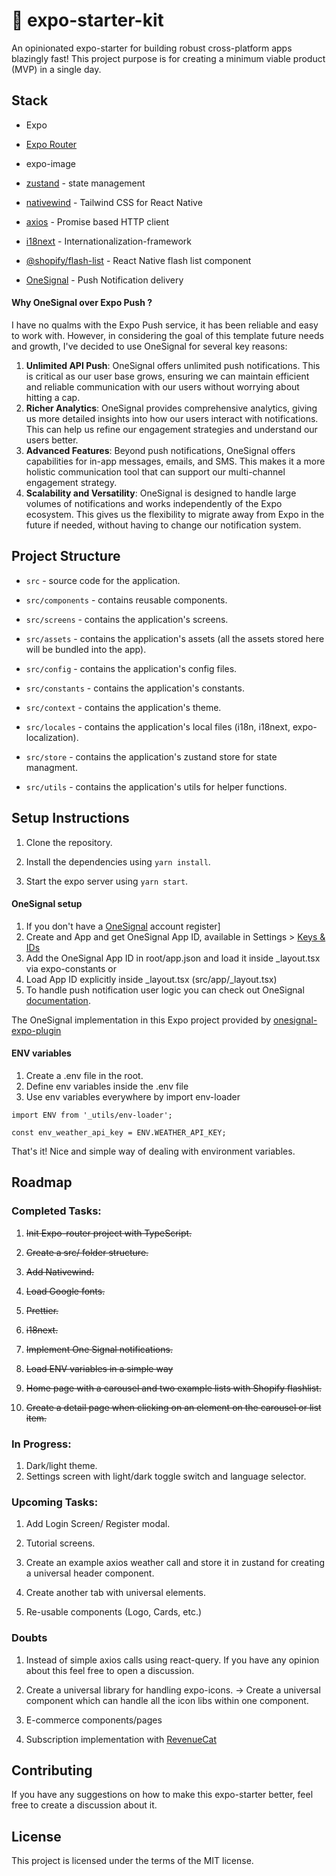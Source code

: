 # 📱 expo-starter-kit

An opinionated expo-starter for building robust cross-platform apps blazingly fast! This project purpose is for creating a minimum viable product (MVP) in a single day.

## Stack

- Expo

- [Expo Router](https://expo.github.io/router)

- expo-image

- [zustand](https://github.com/pmndrs/zustand) - state management

- [nativewind](https://nativewind.io/) - Tailwind CSS for React Native

- [axios](https://axios-http.com/) - Promise based HTTP client

- [i18next](https://www.i18next.com/) - Internationalization-framework

- [@shopify/flash-list](https://github.com/Shopify/flash-list) - React Native flash list component

- [OneSignal](https://onesignal.com/) - Push Notification delivery

#### Why OneSignal over Expo Push ?

I have no qualms with the Expo Push service, it has been reliable and easy to work with. However, in considering the goal of this template future needs and growth, I've decided to use OneSignal for several key reasons:

1.  **Unlimited API Push**: OneSignal offers unlimited push notifications. This is critical as our user base grows, ensuring we can maintain efficient and reliable communication with our users without worrying about hitting a cap.
2.  **Richer Analytics**: OneSignal provides comprehensive analytics, giving us more detailed insights into how our users interact with notifications. This can help us refine our engagement strategies and understand our users better.
3.  **Advanced Features**: Beyond push notifications, OneSignal offers capabilities for in-app messages, emails, and SMS. This makes it a more holistic communication tool that can support our multi-channel engagement strategy.
4.  **Scalability and Versatility**: OneSignal is designed to handle large volumes of notifications and works independently of the Expo ecosystem. This gives us the flexibility to migrate away from Expo in the future if needed, without having to change our notification system.

## Project Structure

- `src` - source code for the application.

- `src/components` - contains reusable components.

- `src/screens` - contains the application's screens.

- `src/assets` - contains the application's assets (all the assets stored here will be bundled into the app).

- `src/config` - contains the application's config files.

- `src/constants` - contains the application's constants.

- `src/context` - contains the application's theme.

- `src/locales` - contains the application's local files (i18n, i18next, expo-localization).

- `src/store` - contains the application's zustand store for state managment.

- `src/utils` - contains the application's utils for helper functions.

## Setup Instructions

1. Clone the repository.

2. Install the dependencies using `yarn install`.

3. Start the expo server using `yarn start`.

#### OneSignal setup

1. If you don't have a [OneSignal](https://onesignal.com/) account register]
2. Create and App and get OneSignal App ID, available in Settings > [Keys & IDs](https://documentation.onesignal.com/docs/keys-and-ids)
3. Add the OneSignal App ID in root/app.json and load it inside \_layout.tsx via expo-constants or
4. Load App ID explicitly inside \_layout.tsx (src/app/\_layout.tsx)
5. To handle push notification user logic you can check out OneSignal [documentation](https://documentation.onesignal.com/docs).

The OneSignal implementation in this Expo project provided by [onesignal-expo-plugin](https://github.com/OneSignal/onesignal-expo-plugin)

#### ENV variables 
1. Create a .env file in the root.
2. Define env variables inside the .env file
3. Use env variables everywhere by import env-loader

`import ENV from '_utils/env-loader';`

`const env_weather_api_key = ENV.WEATHER_API_KEY;`

That's it! Nice and simple way of dealing with environment variables.

## Roadmap

### Completed Tasks:

1. ~~Init Expo-router project with TypeScript.~~

2. ~~Create a src/ folder structure.~~

3. ~~Add Nativewind.~~

4. ~~Load Google fonts.~~

5. ~~Prettier.~~

6. ~~i18next.~~
7. ~~Implement One Signal notifications.~~
8. ~~Load ENV variables in a simple way~~
9. ~~Home page with a carousel and two example lists with Shopify flashlist.~~
10. ~~Create a detail page when clicking on an element on the carousel or list item.~~

### In Progress:

1. Dark/light theme.
2. Settings screen with light/dark toggle switch and language selector.

### Upcoming Tasks:

1. Add Login Screen/ Register modal.

2. Tutorial screens.

3. Create an example axios weather call and store it in zustand for creating a universal header component.

4. Create another tab with universal elements.
  
5. Re-usable components (Logo, Cards, etc.)

### Doubts

1. Instead of simple axios calls using react-query. If you have any opinion about this feel free to open a discussion.

2. Create a universal library for handling expo-icons. -> Create a universal component which can handle all the icon libs within one component.

3. E-commerce components/pages

4. Subscription implementation with [RevenueCat](https://www.revenuecat.com/)

## Contributing

If you have any suggestions on how to make this expo-starter better, feel free to create a discussion about it.

## License

This project is licensed under the terms of the MIT license.
